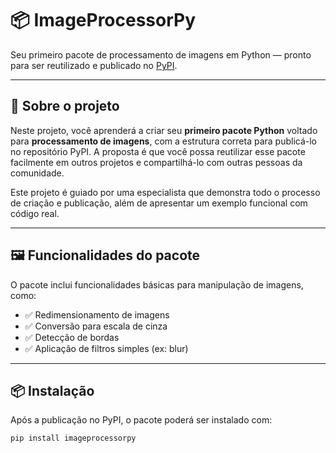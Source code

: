 # 📦 ImageProcessorPy

Seu primeiro pacote de processamento de imagens em Python — pronto para ser reutilizado e publicado no [PyPI](https://pypi.org/).

---

## 🧠 Sobre o projeto

Neste projeto, você aprenderá a criar seu **primeiro pacote Python** voltado para **processamento de imagens**, com a estrutura correta para publicá-lo no repositório PyPI. A proposta é que você possa reutilizar esse pacote facilmente em outros projetos e compartilhá-lo com outras pessoas da comunidade.

Este projeto é guiado por uma especialista que demonstra todo o processo de criação e publicação, além de apresentar um exemplo funcional com código real.

---

## 🖼 Funcionalidades do pacote

O pacote inclui funcionalidades básicas para manipulação de imagens, como:

- ✅ Redimensionamento de imagens
- ✅ Conversão para escala de cinza
- ✅ Detecção de bordas
- ✅ Aplicação de filtros simples (ex: blur)

---

## 📦 Instalação

Após a publicação no PyPI, o pacote poderá ser instalado com:

```bash
pip install imageprocessorpy
